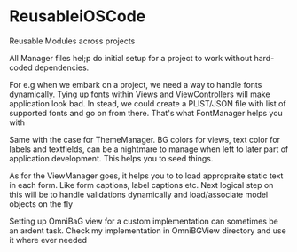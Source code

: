 # ReusableiOSCode
Reusable Modules across projects

All Manager files hel;p do initial setup for a project to work without hard-coded dependencies.

For e.g when we embark on a project, we need a way to handle fonts dynamically. Tying up fonts within Views and ViewControllers will make application look bad. In stead, we could create a PLIST/JSON file with list of supported fonts and go on from there. That's what FontManager helps you with

Same with the case for ThemeManager. BG colors for views, text color for labels and textfields, can be a nightmare to manage when left to later part of application development. This helps you to seed things.

As for the ViewManager goes, it helps you to to load appropraite static text in each form. Like form captions, label captions etc. Next logical step on this will be to handle validations dynamically and load/associate model objects on the fly

Setting up OmniBaG view for a custom implementation can sometimes be an ardent task. Check my implementation in OmniBGView directory and use it where ever needed
